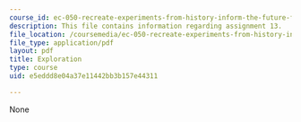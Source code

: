 ```yaml
---
course_id: ec-050-recreate-experiments-from-history-inform-the-future-from-the-past-galileo-january-iap-2010
description: This file contains information regarding assignment 13.
file_location: /coursemedia/ec-050-recreate-experiments-from-history-inform-the-future-from-the-past-galileo-january-iap-2010/e5eddd8e04a37e11442bb3b157e44311_MITEC_050IAP10_assn13.pdf
file_type: application/pdf
layout: pdf
title: Exploration
type: course
uid: e5eddd8e04a37e11442bb3b157e44311

---
```

None
